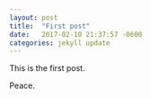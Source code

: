 ```yaml
---
layout: post
title:  "First post"
date:   2017-02-10 21:37:57 -0600
categories: jekyll update
---
```


This is the first post.

Peace.
